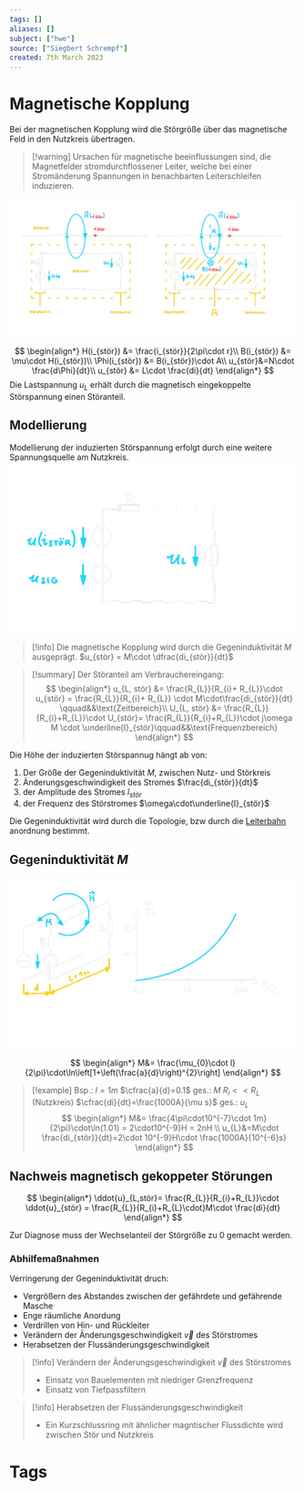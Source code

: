 ```yaml
---
tags: []
aliases: []
subject: ["hwe"]
source: ["Siegbert Schrempf"]
created: 7th March 2023
---
```


# Magnetische Kopplung

Bei der magnetischen Kopplung wird die Störgröße über das magnetische Feld in den Nutzkreis übertragen.

> [!warning] Ursachen für magnetische beeinflussungen sind, die Magnetfelder stromdurchflossener Leiter, welche bei einer Stromänderung Spannungen in benachbarten Leiterschleifen induzieren.

![1175](assets/magn_kopplung.png)

$$
\begin{align*}
H(i_{stör}) &= \frac{i_{stör}}{2\pi\cdot r}\\
B(i_{stör}) &= \mu\cdot H(i_{stör})\\
\Phi(i_{stör}) &= B(i_{stör})\cdot A\\
u_{stör}&=N\cdot \frac{d\Phi}{dt}\\
u_{stör} &= L\cdot \frac{di}{dt}
\end{align*}
$$
Die Lastspannung $u_{L}$ erhält durch die magnetisch eingekoppelte Störspannung einen Störanteil.

## Modellierung 

Modellierung der induzierten Störspannung erfolgt durch eine weitere Spannungsquelle am Nutzkreis.
![700](assets/magn_koppl_modell.png)

> [!info] Die magnetische Kopplung wird durch die Gegeninduktivität $M$ ausgeprägt.
> $u_{stör} = M\cdot \dfrac{di_{stör}}{dt}$

> [!summary] Der Störanteil am Verbrauchereingang: 
> $$
> \begin{align*}
> u_{L, stör} &= \frac{R_{L}}{R_{i}+ R_{L}}\cdot u_{stör} = \frac{R_{L}}{R_{i}+ R_{L}} \cdot M\cdot\frac{di_{stör}}{dt} \qquad&&\text{Zeitbereich}\\
> U_{L, stör} &= \frac{R_{L}}{R_{i}+R_{L}}\cdot U_{stör}= \frac{R_{L}}{R_{i}+R_{L}}\cdot j\omega M \cdot \underline{I}_{stör}\qquad&&\text{Frequenzbereich}
> \end{align*}
> $$

Die Höhe der induzierten Störspannug hängt ab von:
1. Der Größe der Gegeninduktivität $M$, zwischen Nutz- und Störkreis
2. Änderungsgeschwindigkeit des Stromes $\frac{di_{stör}}{dt}$
3. der Amplitude des Stromes $\hat{i}_{stör}$
4. der Frequenz des Störstromes $\omega\cdot\underline{I}_{stör}$

Die Gegeninduktivität wird durch die Topologie, bzw durch die [Leiterbahn](../hf-technik/Leitung.md) anordnung bestimmt.

## Gegeninduktivität $M$

![800](assets/gegenindu.png)

$$
\begin{align*}
M&= \frac{\mu_{0}\cdot l}{2\pi}\cdot\ln\left[1+\left(\frac{a}{d}\right)^{2}\right]
\end{align*}
$$

>[!example] Bsp.:
>$l=1m$
>$\cfrac{a}{d}=0.1$
> ges.: $M$
> $R_{i}<<R_{L}$ (Nutzkreis)
> $\cfrac{di}{dt}=\frac{1000A}{\mu s}$
> ges.: $u_{L}$
> $$
> \begin{align*}
> M&= \frac{4\pi\cdot10^{-7}\cdot 1m}{2\pi}\cdot\ln(1.01) = 2\cdot10^{-9}H = 2nH \\
> u_{L}&=M\cdot \frac{di_{stör}}{dt}=2\cdot 10^{-9}H\cdot \frac{1000A}{10^{-6}s}
> \end{align*}
> $$

## Nachweis magnetisch gekoppeter Störungen

$$
\begin{align*}
\ddot{u}_{L,stör}= \frac{R_{L}}{R_{i}+R_{L}}\cdot \ddot{u}_{stör} = \frac{R_{L}}{R_{i}+R_{L}\cdot}M\cdot \frac{di}{dt}
\end{align*}
$$

Zur Diagnose muss der Wechselanteil der Störgröße zu $0$ gemacht werden.

### Abhilfemaßnahmen

Verringerung der Gegeninduktivität druch:
- Vergrößern des Abstandes zwischen der gefährdete und gefährende Masche
- Enge räumliche Anordung 
- Verdrillen von Hin- und Rückleiter
- Verändern der Änderungsgeschwindigkeit $\vec{v}$ des Störstromes
- Herabsetzen der Flussänderungsgeschwindigkeit 

> [!info] Verändern der Änderungsgeschwindigkeit $\vec{v}$ des Störstromes
> - Einsatz von Bauelementen mit niedriger Grenzfrequenz
> - Einsatz von Tiefpassfiltern

> [!info] Herabsetzen der Flussänderungsgeschwindigkeit 
> - Ein Kurzschlussring mit ähnlicher magntischer Flussdichte wird zwischen Stör und Nutzkreis 

# Tags

[](Magnetisches%20Feld.md#Magnetische%20Grundgrößen)
